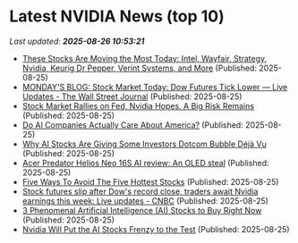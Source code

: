 # Latest NVIDIA News (top 10)
_Last updated: **2025-08-26 10:53:21**_

- [These Stocks Are Moving the Most Today: Intel, Wayfair, Strategy, Nvidia, Keurig Dr Pepper, Verint Systems, and More](https://biztoc.com/x/2430a78bcc8cc041) (Published: 2025-08-25)
- [MONDAY'S BLOG: Stock Market Today: Dow Futures Tick Lower — Live Updates - The Wall Street Journal](https://slashdot.org/firehose.pl?op=view&amp;id=178854620) (Published: 2025-08-25)
- [Stock Market Rallies on Fed, Nvidia Hopes. A Big Risk Remains](https://biztoc.com/x/b5d813400c81afb4) (Published: 2025-08-25)
- [Do AI Companies Actually Care About America?](https://www.theatlantic.com/technology/archive/2025/08/ai-patriotism/683995/) (Published: 2025-08-25)
- [Why AI Stocks Are Giving Some Investors Dotcom Bubble Déjà Vu](https://www.forbes.com/sites/hanktucker/2025/08/25/why-ai-stocks-are-giving-some-investors-dotcom-bubble-dj-vu/) (Published: 2025-08-25)
- [Acer Predator Helios Neo 16S AI review: An OLED steal](https://www.pcworld.com/article/2886413/acer-predator-helios-neo-16s-ai-review.html) (Published: 2025-08-25)
- [Five Ways To Avoid The Five Hottest Stocks](https://www.forbes.com/sites/baldwin/2025/08/25/five-ways-to-avoid-nvidia-microsoft-apple-amazon-and-meta/) (Published: 2025-08-25)
- [Stock futures slip after Dow's record close, traders await Nvidia earnings this week: Live updates - CNBC](https://slashdot.org/firehose.pl?op=view&amp;id=178854486) (Published: 2025-08-25)
- [3 Phenomenal Artificial Intelligence (AI) Stocks to Buy Right Now](https://biztoc.com/x/21ebd0f5f370e63f) (Published: 2025-08-25)
- [Nvidia Will Put the AI Stocks Frenzy to the Test](https://biztoc.com/x/9e7dda9ef90ec8b5) (Published: 2025-08-25)
